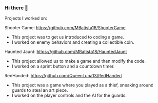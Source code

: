 ### Hi there 👋

<!--
**MBatista18/MBatista18** is a ✨ _special_ ✨ repository because its `README.md` (this file) appears on your GitHub profile.

Here are some ideas to get you started:

- 🔭 I’m currently working on ...
- 🌱 I’m currently learning ...
- 👯 I’m looking to collaborate on ...
- 🤔 I’m looking for help with ...
- 💬 Ask me about ...
- 📫 How to reach me: ...
- 😄 Pronouns: ...
- ⚡ Fun fact: ...
-->
Projects I worked on:
  
  Shooter Game:
  https://github.com/MBatista18/ShooterGame
  - This project was to get us introduced to coding a game.
  - I worked on enemy behaviors and creating a collectible coin.

  Haunted Jaunt:
  https://github.com/MBatista18/HauntedJaunt
  - This project allowed us to make a game and then modify the code.
  - I worked on a sprint button and a countdown timer.

  RedHanded:
  https://github.com/QueenLuna13/RedHanded
  - This project was a game where you played as a thief, sneaking around guards to steal an art piece.
  - I worked on the player controls and the AI for the guards.
